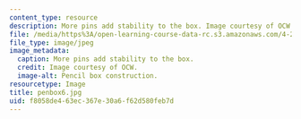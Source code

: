 ```yaml
---
content_type: resource
description: More pins add stability to the box. Image courtesy of OCW.
file: /media/https%3A/open-learning-course-data-rc.s3.amazonaws.com/4-296-furniture-making-spring-2005/f8058de463ec367e30a6f62d580feb7d_penbox6.jpg
file_type: image/jpeg
image_metadata:
  caption: More pins add stability to the box.
  credit: Image courtesy of OCW.
  image-alt: Pencil box construction.
resourcetype: Image
title: penbox6.jpg
uid: f8058de4-63ec-367e-30a6-f62d580feb7d
---
```

